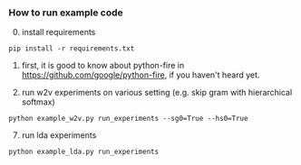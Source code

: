 ### How to run example code

0. install requirements

```shell
pip install -r requirements.txt
```

1. first, it is good to know about python-fire in https://github.com/google/python-fire, if you haven't heard yet.

2. run w2v experiments on various setting (e.g. skip gram with hierarchical softmax)

```shell
python example_w2v.py run_experiments --sg0=True --hs0=True
```

7. run lda experiments 

```shell
python example_lda.py run_experiments
```
